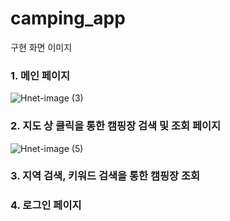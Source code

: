 # camping_app

구현 화면 이미지

### 1. 메인 페이지
![Hnet-image (3)](https://user-images.githubusercontent.com/46421950/173878685-7705cc7d-71dc-439d-bff3-3081dfbb4400.gif)

### 2. 지도 상 클릭을 통한 캠핑장 검색 및 조회 페이지
![Hnet-image (5)](https://user-images.githubusercontent.com/46421950/173881313-a4b78482-5642-40d1-afef-3befcdacc6d3.gif)

### 3. 지역 검색, 키워드 검색을 통한 캠핑장 조회

### 4. 로그인 페이지

